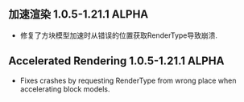 ## 加速渲染 1.0.5-1.21.1 ALPHA
- 修复了方块模型加速时从错误的位置获取RenderType导致崩溃.

## Accelerated Rendering 1.0.5-1.21.1 ALPHA
- Fixes crashes by requesting RenderType from wrong place when accelerating block models.